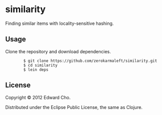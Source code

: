 # similarity

Finding similar items with locality-sensitive hashing.

## Usage

[Install Leiningen]:https://github.com/technomancy/leiningen#installation

Clone the repository and download dependencies.
```
        $ git clone https://github.com/zerokarmaleft/similarity.git
        $ cd similarity
        $ lein deps
```

## License

Copyright © 2012 Edward Cho.

Distributed under the Eclipse Public License, the same as Clojure.
